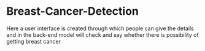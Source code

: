 # Breast-Cancer-Detection
Here a user interface is created through which people can give the details and in the back-end model will check and say whether there is possibility of getting breast cancer
